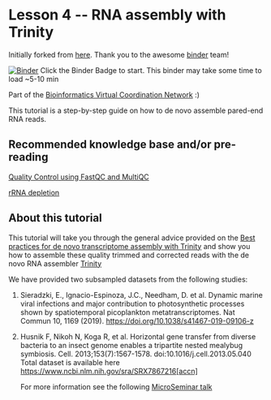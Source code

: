 # Lesson 4 -- RNA assembly with Trinity

Initially forked from [here](https://github.com/binder-examples/conda). Thank you to the awesome [binder](https://mybinder.org/) team!

[![Binder](https://mybinder.org/badge_logo.svg)](https://mybinder.org/v2/gh/alexismarshall/bvcn-binder-trinity/master?urlpath=lab)
Click the Binder Badge to start. This binder may take some time to load ~5-10 min

Part of the [Bioinformatics Virtual Coordination Network](https://biovcnet.github.io/) :)

This tutorial is a step-by-step guide on how to de novo assemble pared-end RNA reads.   

## Recommended knowledge base and/or pre-reading

[Quality Control using FastQC and MultiQC](https://github.com/biovcnet/biovcnet.github.io/wiki/TOPIC%3A-Transcriptomics#lesson-2----rrna-depletion-wet-lab-and-in-silico)

[rRNA depletion](https://github.com/biovcnet/biovcnet.github.io/wiki/TOPIC%3A-Transcriptomics#lesson-2----rrna-depletion-wet-lab-and-in-silico)

## About this tutorial 
This tutorial will take you through the general advice provided on the [Best practices for de novo transcriptome assembly with Trinity](https://informatics.fas.harvard.edu/best-practices-for-de-novo-transcriptome-assembly-with-trinity.html) and show you how to assemble these quality trimmed and corrected reads with the de novo RNA assembler [Trinity](https://github.com/trinityrnaseq/trinityrnaseq/wiki)

We have provided two subsampled datasets from the following studies:
1. Sieradzki, E., Ignacio-Espinoza, J.C., Needham, D. et al. Dynamic marine viral infections and major contribution to photosynthetic processes shown by spatiotemporal picoplankton metatranscriptomes. Nat Commun 10, 1169 (2019). https://doi.org/10.1038/s41467-019-09106-z

2. Husnik F, Nikoh N, Koga R, et al. Horizontal gene transfer from diverse bacteria to an insect genome enables a tripartite nested mealybug symbiosis. Cell. 2013;153(7):1567-1578. doi:10.1016/j.cell.2013.05.040 Total dataset is available here https://www.ncbi.nlm.nih.gov/sra/SRX7867216[accn] 

   For more information see the following [MicroSeminar talk](https://www.youtube.com/watch?v=sG5qWK_9sf8&t=5s)

